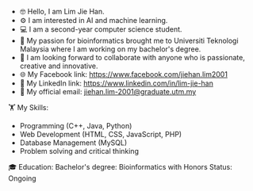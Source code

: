 - 🤓 Hello, I am Lim Jie Han.
- ⚙️ I am interested in AI and machine learning.
- 💻 I am a second-year computer science student.
- 🌱 My passion for bioinformatics brought me to Universiti Teknologi Malaysia where I am working on my bachelor's degree.
- 🤝 I am looking forward to collaborate with anyone who is passionate, creative and innovative.
- 🌐 My Facebook link: https://www.facebook.com/jiehan.lim2001
- 🔗 My LinkedIn link: https://www.linkedin.com/in/lim-jie-han
- 📧 My official email: jiehan.lim-2001@graduate.utm.my


🏋️ My Skills:
- Programming (C++, Java, Python)
- Web Development (HTML, CSS, JavaScript, PHP)
- Database Management (MySQL)
- Problem solving and critical thinking


🎓 Education:
Bachelor's degree: Bioinformatics with Honors
Status: Ongoing 
